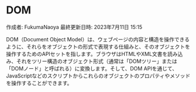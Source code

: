 # DOM

作成者: FukumaNaoya
最終更新日時: 2023年7月11日 15:15

DOM（Document Object Model）は、ウェブページの内容と構造を操作できるように、それらをオブジェクトの形式で表現する仕組みと、そのオブジェクトを操作するためのAPIセットを指します。ブラウザはHTMLやXML文書を読み込み、それをツリー構造のオブジェクト形式（通常は「DOMツリー」または「DOMノード」と呼ばれる）に変換します。そして、DOM APIを通じて、JavaScriptなどのスクリプトからこれらのオブジェクトのプロパティやメソッドを操作することができます。